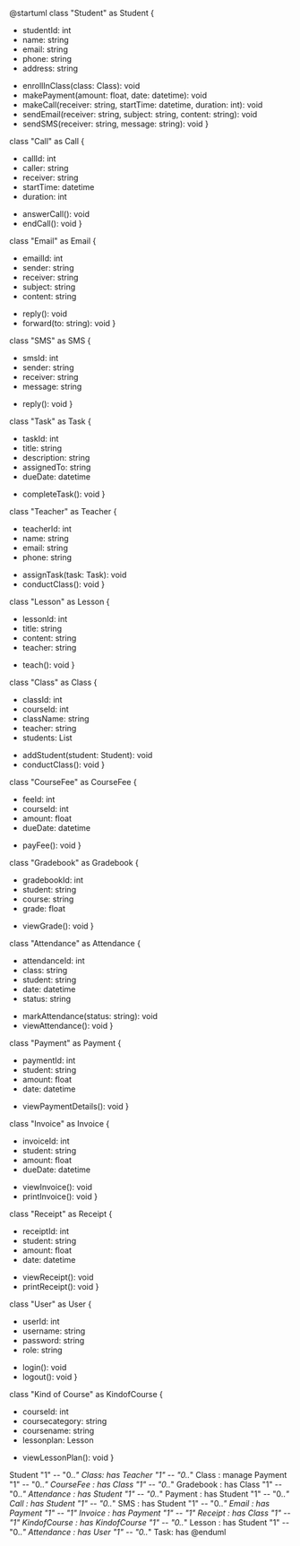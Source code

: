 @startuml
class "Student" as Student {
  - studentId: int
  - name: string
  - email: string
  - phone: string
  - address: string
  + enrollInClass(class: Class): void
  + makePayment(amount: float, date: datetime): void
  + makeCall(receiver: string, startTime: datetime, duration: int): void
  + sendEmail(receiver: string, subject: string, content: string): void
  + sendSMS(receiver: string, message: string): void
}

class "Call" as Call {
  - callId: int
  - caller: string
  - receiver: string
  - startTime: datetime
  - duration: int
  + answerCall(): void
  + endCall(): void
}

class "Email" as Email {
  - emailId: int
  - sender: string
  - receiver: string
  - subject: string
  - content: string
  + reply(): void
  + forward(to: string): void
}

class "SMS" as SMS {
  - smsId: int
  - sender: string
  - receiver: string
  - message: string
  + reply(): void
}

class "Task" as Task {
  - taskId: int
  - title: string
  - description: string
  - assignedTo: string
  - dueDate: datetime
  + completeTask(): void
}

class "Teacher" as Teacher {
  - teacherId: int
  - name: string
  - email: string
  - phone: string
  + assignTask(task: Task): void
  + conductClass(): void
}

class "Lesson" as Lesson {
  - lessonId: int
  - title: string
  - content: string
  - teacher: string
  + teach(): void
}

class "Class" as Class {
  - classId: int
  - courseId: int
  - className: string
  - teacher: string
  - students: List<Student>
  + addStudent(student: Student): void
  + conductClass(): void
}

class "CourseFee" as CourseFee {
  - feeId: int
  - courseId: int
  - amount: float
  - dueDate: datetime
  + payFee(): void
}

class "Gradebook" as Gradebook {
  - gradebookId: int
  - student: string
  - course: string
  - grade: float
  + viewGrade(): void
}

class "Attendance" as Attendance {
  - attendanceId: int
  - class: string
  - student: string
  - date: datetime
  - status: string
  + markAttendance(status: string): void
  + viewAttendance(): void
}

class "Payment" as Payment {
  - paymentId: int
  - student: string
  - amount: float
  - date: datetime
  + viewPaymentDetails(): void
}

class "Invoice" as Invoice {
  - invoiceId: int
  - student: string
  - amount: float
  - dueDate: datetime
  + viewInvoice(): void
  + printInvoice(): void
}

class "Receipt" as Receipt {
  - receiptId: int
  - student: string
  - amount: float
  - date: datetime
  + viewReceipt(): void
  + printReceipt(): void
}

class "User" as User {
  - userId: int
  - username: string
  - password: string
  - role: string
  + login(): void
  + logout(): void
}

class "Kind of Course" as KindofCourse {
  - courseId: int
  - coursecategory: string
  - coursename: string
  - lessonplan: <List>Lesson
  + viewLessonPlan(): void
}

Student "1" -- "0..*" Class: has
Teacher "1" -- "0..*" Class : manage
Payment "1" -- "0..*" CourseFee : has
Class "1" -- "0..*" Gradebook : has
Class "1" -- "0..*" Attendance : has
Student "1" -- "0..*" Payment : has
Student "1" -- "0..*" Call : has
Student "1" -- "0..*" SMS : has
Student "1" -- "0..*" Email : has
Payment "1" -- "1" Invoice : has
Payment "1" -- "1" Receipt : has
Class "1" -- "1" KindofCourse : has
KindofCourse "1" -- "0..*" Lesson : has
Student "1" -- "0..*" Attendance : has
User "1" -- "0..*" Task: has
@enduml
